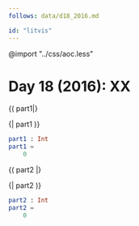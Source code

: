 ```yaml
---
follows: data/d18_2016.md

id: "litvis"
---
```


@import "../css/aoc.less"

# Day 18 (2016): XX

{( part1|}

{| part1 )}

```elm {l r}
part1 : Int
part1 =
    0
```

{( part2 |}

{| part2 )}

```elm {l r}
part2 : Int
part2 =
    0
```
